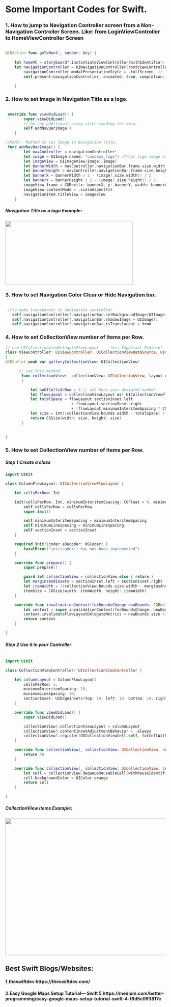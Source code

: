# Some Important Codes for Swift.

<h3> 1. How to jump to Navigation Controller screen from a Non- Navigation Controller Screen.
   Like: from LoginViewController to HomeViewController Screen  </h3>
   
   
```Swift

@IBAction func goToNext(_ sender: Any) {
  
    let homeVC = storyboard?.instantiateViewController(withIdentifier: "HomeViewController") as! HomeViewController
    let navigationController = UINavigationController(rootViewController: homeVC)
        navigationController.modalPresentationStyle = .fullScreen  // if you are using iOS 13 or more else this line of code is not required.
        self.present(navigationController, animated: true, completion: nil)
        
    }

```

<h3> 2. How to set Image in Navigation Title as a logo.  </h3>

```Swift

 override func viewDidLoad() {
        super.viewDidLoad()
        // Do any additional setup after loading the view.
        self.addNavBarImage()
    }

//MARK:- Mathod to set Image in Navigation title.
 func addNavBarImage() {
        let navController = navigationController!
        let image = UIImage(named: "company_logo") //Your logo image name should be here
        let imageView = UIImageView(image: image)
        let bannerWidth = navController.navigationBar.frame.size.width
        let bannerHeight = navController.navigationBar.frame.size.height
        let bannerX = bannerWidth / 2 - (image?.size.width)! / 2
        let bannerY = bannerHeight / 2 - (image?.size.height)! / 2
        imageView.frame = CGRect(x: bannerX, y: bannerY, width: bannerWidth, height: bannerHeight)
        imageView.contentMode = .scaleAspectFit
        navigationItem.titleView = imageView
    }

```

<h5> Navigation Title as a logo Example:  </h5>
<img src="https://i.stack.imgur.com/JeZZY.png" width="400" height="200">


<h3> 3. How to set Navigation Color Clear or Hide Navigation bar.  </h3>

```Swift

 //to make transparent to navigation controller
   self.navigationController?.navigationBar.setBackgroundImage(UIImage(), for: UIBarMetrics.default)
   self.navigationController?.navigationBar.shadowImage = UIImage()
   self.navigationController?.navigationBar.isTranslucent = true

```

<h3> 4. How to set CollectionView number of Items per Row.  </h3>


```Swift
// use UICollectionViewDelegateFlowLayout .   this Important Protocol
class ViewController: UIViewController, UICollectionViewDataSource, UICollectionViewDelegate, UICollectionViewDelegateFlowLayout
{
@IBOutlet weak var galleryCollectionView: UICollectionView!

      // use this method
       func collectionView(_ collectionView: UICollectionView, layout collectionViewLayout: UICollectionViewLayout, sizeForItemAt indexPath: IndexPath) -> CGSize 
       {

           let noOfCellsInRow = 3 // set here your desigred number
           let flowLayout = collectionViewLayout as! UICollectionViewFlowLayout
           let totalSpace = flowLayout.sectionInset.left
                             + flowLayout.sectionInset.right
                             + (flowLayout.minimumInteritemSpacing * CGFloat(noOfCellsInRow - 1))
           let size = Int((collectionView.bounds.width - totalSpace) / CGFloat(noOfCellsInRow))
           return CGSize(width: size, height: size)
       }
 
 
}   

```

<h3> 5. How to set CollectionView number of Items per Row.  </h3>

<h5> Step 1 Create a class </h5>

```Swift
import UIKit

class ColumnFlowLayout: UICollectionViewFlowLayout {

    let cellsPerRow: Int

    init(cellsPerRow: Int, minimumInteritemSpacing: CGFloat = 0, minimumLineSpacing: CGFloat = 0, sectionInset: UIEdgeInsets = .zero) {
        self.cellsPerRow = cellsPerRow
        super.init()

        self.minimumInteritemSpacing = minimumInteritemSpacing
        self.minimumLineSpacing = minimumLineSpacing
        self.sectionInset = sectionInset
    }

    required init?(coder aDecoder: NSCoder) {
        fatalError("init(coder:) has not been implemented")
    }

    override func prepare() {
        super.prepare()

        guard let collectionView = collectionView else { return }
        let marginsAndInsets = sectionInset.left + sectionInset.right + collectionView.safeAreaInsets.left + collectionView.safeAreaInsets.right + minimumInteritemSpacing * CGFloat(cellsPerRow - 1)
        let itemWidth = ((collectionView.bounds.size.width - marginsAndInsets) / CGFloat(cellsPerRow)).rounded(.down)
        itemSize = CGSize(width: itemWidth, height: itemWidth)
    }

    override func invalidationContext(forBoundsChange newBounds: CGRect) -> UICollectionViewLayoutInvalidationContext {
        let context = super.invalidationContext(forBoundsChange: newBounds) as! UICollectionViewFlowLayoutInvalidationContext
        context.invalidateFlowLayoutDelegateMetrics = newBounds.size != collectionView?.bounds.size
        return context
    }

}

```


<h5> Step 2 Use it in your Controller </h5>

```Swift

import UIKit

class CollectionViewController: UICollectionViewController {

    let columnLayout = ColumnFlowLayout(
        cellsPerRow: 5,
        minimumInteritemSpacing: 10,
        minimumLineSpacing: 10,
        sectionInset: UIEdgeInsets(top: 10, left: 10, bottom: 10, right: 10)
    )

    override func viewDidLoad() {
        super.viewDidLoad()

        collectionView?.collectionViewLayout = columnLayout
        collectionView?.contentInsetAdjustmentBehavior = .always
        collectionView?.register(UICollectionViewCell.self, forCellWithReuseIdentifier: "Cell")
    }

    override func collectionView(_ collectionView: UICollectionView, numberOfItemsInSection section: Int) -> Int {
        return 59
    }

    override func collectionView(_ collectionView: UICollectionView, cellForItemAt indexPath: IndexPath) -> UICollectionViewCell {
        let cell = collectionView.dequeueReusableCell(withReuseIdentifier: "Cell", for: indexPath)
        cell.backgroundColor = UIColor.orange
        return cell
    }

}

```
<h5> CollectionView items Example:  </h5>
<img src="https://i.stack.imgur.com/O7oAX.png" width="889" height="431">


<h2> Best Swift Blogs/Websites:  </h2>

<h4> 1.theswiftdev https://theswiftdev.com/  </h4>
<h4> 2.Easy Google Maps Setup Tutorial— Swift 5 https://medium.com/better-programming/easy-google-maps-setup-tutorial-swift-4-f6d5c093817e  </h4>

